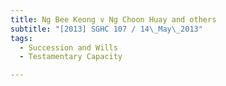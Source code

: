 ```yaml
---
title: Ng Bee Keong v Ng Choon Huay and others
subtitle: "[2013] SGHC 107 / 14\_May\_2013"
tags:
  - Succession and Wills
  - Testamentary Capacity

---
```


